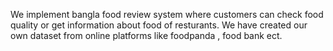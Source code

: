 We implement bangla food review system
where customers can check food quality or get information
about food of resturants. We have created our own dataset
from online platforms like foodpanda , food bank ect.
